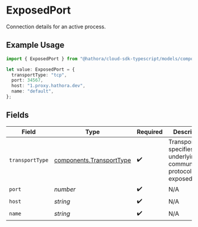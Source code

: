 # ExposedPort

Connection details for an active process.

## Example Usage

```typescript
import { ExposedPort } from "@hathora/cloud-sdk-typescript/models/components";

let value: ExposedPort = {
  transportType: "tcp",
  port: 34567,
  host: "1.proxy.hathora.dev",
  name: "default",
};
```

## Fields

| Field                                                                               | Type                                                                                | Required                                                                            | Description                                                                         |
| ----------------------------------------------------------------------------------- | ----------------------------------------------------------------------------------- | ----------------------------------------------------------------------------------- | ----------------------------------------------------------------------------------- |
| `transportType`                                                                     | [components.TransportType](../../models/components/transporttype.md)                | :heavy_check_mark:                                                                  | Transport type specifies the underlying communication protocol to the exposed port. |
| `port`                                                                              | *number*                                                                            | :heavy_check_mark:                                                                  | N/A                                                                                 |
| `host`                                                                              | *string*                                                                            | :heavy_check_mark:                                                                  | N/A                                                                                 |
| `name`                                                                              | *string*                                                                            | :heavy_check_mark:                                                                  | N/A                                                                                 |